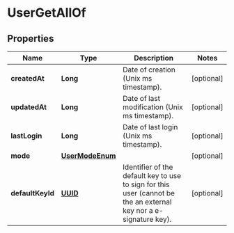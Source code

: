 

# UserGetAllOf

## Properties

Name | Type | Description | Notes
------------ | ------------- | ------------- | -------------
**createdAt** | **Long** | Date of creation (Unix ms timestamp). |  [optional]
**updatedAt** | **Long** | Date of last modification (Unix ms timestamp). |  [optional]
**lastLogin** | **Long** | Date of last login (Unix ms timestamp). |  [optional]
**mode** | [**UserModeEnum**](UserModeEnum.md) |  |  [optional]
**defaultKeyId** | [**UUID**](UUID.md) | Identifier of the default key to use to sign for this user (cannot be the an external key nor a e-signature key). |  [optional]



